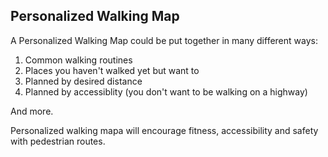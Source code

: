 ## Personalized Walking Map

A Personalized Walking Map could be put together in many different ways:
1. Common walking routines
2. Places you haven't walked yet but want to
3. Planned by desired distance
4. Planned by accessiblity (you don't want to be walking on a highway)

And more. 

Personalized walking mapa will encourage fitness, accessibility and safety with pedestrian routes.
